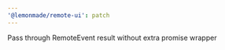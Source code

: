 ```yaml
---
'@lemonmade/remote-ui': patch
---
```


Pass through RemoteEvent result without extra promise wrapper
